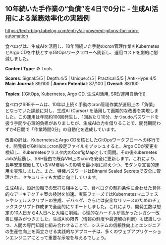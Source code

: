## 10年続いた手作業の“負債”を4日で0分に - 生成AI活用による業務効率化の実践例

https://tech-blog.tabelog.com/entry/ai-powered-gitops-for-cron-automation

食べログは、生成AIを活用し、10年間続いた手動のcron管理作業をKubernetesとArgo CDを中核とするGitOpsワークフローへ刷新し、運用コストを劇的に削減しました。

**Content Type**: ⚙️ Tools

**Scores**: Signal:5/5 | Depth:4/5 | Unique:4/5 | Practical:5/5 | Anti-Hype:4/5
**Main Journal**: 89/100 | **Annex Potential**: 87/100 | **Overall**: 88/100

**Topics**: [[GitOps, Kubernetes, Argo CD, 生成AI活用, SRE/運用自動化]]

食べログSREチームは、10年以上続く手動のcron管理作業が運用上の「負債」となっていた課題に対し、生成AI (Cursor) を活用して画期的な改善を実現しました。この運用は年間約100回発生し、1回あたり10分、かつsudoパスワードを扱う手間や心理的負担がありましたが、生成AIの力を借りることで、開発期間わずか4日間で「作業時間0分」の自動化を達成しています。

改善の肝は、KubernetesとArgo CDを核としたGitOpsワークフローへの移行です。開発者がGitHubにcron設定ファイルをプッシュすると、Argo CDが変更を検知し、Kubernetesクラスタ内のConfigMapとして同期。その後Kubernetes Jobが起動し、SSH経由で既存VM上のcronを安全に更新します。これにより、長年安定稼働しているVM環境への影響を最小限に抑えつつ、モダンな宣言的運用を実現しました。また、特権パスワードはBitnami Sealed Secretsで安全に管理され、セキュリティも大幅に向上しています。

生成AIは、設計段階での壁打ち相手として、食べログの制約条件に合わせた具体的なアーキテクチャ案の検討を加速。実装フェーズではKubernetesマニフェストやシェルスクリプトの生成、デバッグ、さらには安全なリリースのためのチェックスクリプト作成まで全面的にサポートしました。これにより、開発工数は想定の10人日から4人日へと大幅に削減。心理的なハードルが高かったレガシー改善に弾みがつきました。生成AIの限界（情報の鮮度や最適解の判断）も認識しつつ、人間の専門知識と組み合わせることで、システムの信頼性向上とエンジニアの生産性向上を両立させる実践的なアプローチは、多くのウェブアプリケーションエンジニアにとって重要な示唆を与えるでしょう。